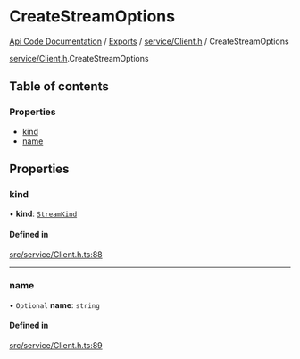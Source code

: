 # CreateStreamOptions
 
[Api Code Documentation](../README.md) / [Exports](../modules.md) / [service/Client.h](../modules/service_Client_h.md) / CreateStreamOptions

[service/Client.h](../modules/service_Client_h.md).CreateStreamOptions

## Table of contents

### Properties

- [kind](service_Client_h.CreateStreamOptions.md#kind)
- [name](service_Client_h.CreateStreamOptions.md#name)

## Properties

### kind

• **kind**: [`StreamKind`](../modules/service_Client_h.md#streamkind)

#### Defined in

[src/service/Client.h.ts:88](https://github.com/openkfw/TruBudget/blob/0804644/api/src/service/Client.h.ts#L88)

___

### name

• `Optional` **name**: `string`

#### Defined in

[src/service/Client.h.ts:89](https://github.com/openkfw/TruBudget/blob/0804644/api/src/service/Client.h.ts#L89)
